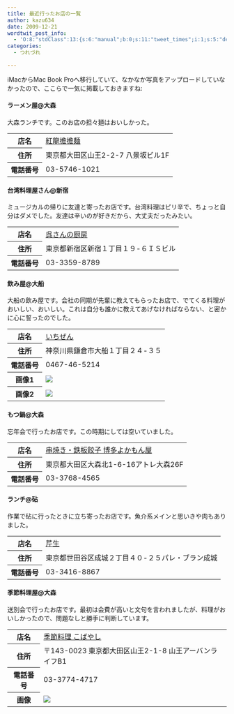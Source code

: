 ```yaml
---
title: 最近行ったお店の一覧
author: kazu634
date: 2009-12-21
wordtwit_post_info:
  - 'O:8:"stdClass":13:{s:6:"manual";b:0;s:11:"tweet_times";i:1;s:5:"delay";i:0;s:7:"enabled";i:1;s:10:"separation";s:2:"60";s:7:"version";s:3:"3.7";s:14:"tweet_template";b:0;s:6:"status";i:2;s:6:"result";a:0:{}s:13:"tweet_counter";i:2;s:13:"tweet_log_ids";a:1:{i:0;i:4997;}s:9:"hash_tags";a:0:{}s:8:"accounts";a:1:{i:0;s:7:"kazu634";}}'
categories:
  - つれづれ

---
```

<div class="section">
<p>
    iMacからMac Book Proへ移行していて、なかなか写真をアップロードしていなかったので、ここらで一気に掲載しておきますね:
</p>
  
<h4>
    ラーメン屋@大森
</h4>
  
<p>
    大森ランチです。このお店の担々麺はおいしかった。
</p>
  
<table>
<tr>
<th>
        店名
</th>
      
<td>
<a href="http://www.hotpepper.jp/strJ000712244/?vos=nhppalsa000016" onclick="__gaTracker('send', 'event', 'outbound-article', 'http://www.hotpepper.jp/strJ000712244/?vos=nhppalsa000016', '紅龍擔擔麺');" target="_blank">紅龍擔擔麺</a>
</td>
</tr>
    
<tr>
<th>
        住所
</th>
      
<td>
        東京都大田区山王2-2-7 八景坂ビル1F
</td>
</tr>
    
<tr>
<th>
        電話番号
</th>
      
<td>
        03-5746-1021
</td>
</tr>
</table>
  
<h4>
    台湾料理屋さん@新宿
</h4>
  
<p>
    ミュージカルの帰りに友達と寄ったお店です。台湾料理はピリ辛で、ちょっと自分はダメでした。友達は辛いのが好きだから、大丈夫だったみたい。
</p>
  
<table>
<tr>
<th>
        店名
</th>
      
<td>
<a href="http://www.hotpepper.jp/strJ000244766/?vos=nhppalsa000016" onclick="__gaTracker('send', 'event', 'outbound-article', 'http://www.hotpepper.jp/strJ000244766/?vos=nhppalsa000016', '呉さんの厨房');" target="_blank">呉さんの厨房</a>
</td>
</tr>
    
<tr>
<th>
        住所
</th>
      
<td>
        東京都新宿区新宿１丁目１９-６ＩＳビル
</td>
</tr>
    
<tr>
<th>
        電話番号
</th>
      
<td>
        03-3359-8789
</td>
</tr>
</table>
  
<h4>
    飲み屋@大船
</h4>
  
<p>
    大船の飲み屋です。会社の同期が先輩に教えてもらったお店で、でてくる料理がおいしい、おいしい。これは自分も誰かに教えてあげなければならない、と密かに心に誓ったのでした。
</p>
  
<table>
<tr>
<th>
        店名
</th>
      
<td>
<a href="http://www.hotpepper.jp/strJ000225500/?vos=nhppalsa000016" onclick="__gaTracker('send', 'event', 'outbound-article', 'http://www.hotpepper.jp/strJ000225500/?vos=nhppalsa000016', 'いちぜん');" target="_blank">いちぜん</a>
</td>
</tr>
    
<tr>
<th>
        住所
</th>
      
<td>
        神奈川県鎌倉市大船１丁目２４-３５
</td>
</tr>
    
<tr>
<th>
        電話番号
</th>
      
<td>
        0467-46-5214
</td>
</tr>
    
<tr>
<th>
        画像1
</th>
      
<td>
<a href="http://flickr.com/photos/42332031@N02/4199091923/" onclick="__gaTracker('send', 'event', 'outbound-article', 'http://flickr.com/photos/42332031@N02/4199091923/', '');" title="飲み屋@大船"><img src="http://farm5.static.flickr.com/4006/4199091923_e2854061da.jpg" /></a>
</td>
</tr>
    
<tr>
<th>
        画像2
</th>
      
<td>
<a href="http://flickr.com/photos/42332031@N02/4199845870/" onclick="__gaTracker('send', 'event', 'outbound-article', 'http://flickr.com/photos/42332031@N02/4199845870/', '');" title="ぎょうざ"><img src="http://farm3.static.flickr.com/2752/4199845870_b3b1ae3319.jpg" /></a>
</td>
</tr>
</table>
  
<h4>
    もつ鍋@大森
</h4>
  
<p>
    忘年会で行ったお店です。この時期にしては空いていました。
</p>
  
<table>
<tr>
<th>
        店名
</th>
      
<td>
<a href="http://www.doko.jp/search/shop/sc71235828/?vos=apidoko1" onclick="__gaTracker('send', 'event', 'outbound-article', 'http://www.doko.jp/search/shop/sc71235828/?vos=apidoko1', '串焼き・鉄板餃子 博多よかもん屋');" target="_blank">串焼き・鉄板餃子 博多よかもん屋</a>
</td>
</tr>
    
<tr>
<th>
        住所
</th>
      
<td>
        東京都大田区大森北1-6-16アトレ大森26F
</td>
</tr>
    
<tr>
<th>
        電話番号
</th>
      
<td>
        03-3768-4565
</td>
</tr>
</table>
  
<h4>
    ランチ@砧
</h4>
  
<p>
    作業で砧に行ったときに立ち寄ったお店です。魚介系メインと思いきや肉もありました。
</p>
  
<table>
<tr>
<th>
        店名
</th>
      
<td>
<a href="http://www.hotpepper.jp/strJ000138329/?vos=nhppalsa000016" onclick="__gaTracker('send', 'event', 'outbound-article', 'http://www.hotpepper.jp/strJ000138329/?vos=nhppalsa000016', '芹生');" target="_blank">芹生</a>
</td>
</tr>
    
<tr>
<th>
        住所
</th>
      
<td>
        東京都世田谷区成城２丁目４０-２５パレ・ブラン成城
</td>
</tr>
    
<tr>
<th>
        電話番号
</th>
      
<td>
        03-3416-8867
</td>
</tr>
</table>
  
<h4>
    季節料理屋@大森
</h4>
  
<p>
    送別会で行ったお店です。最初は会費が高いと文句を言われましたが、料理がおいしかったので、問題なしと勝手に判断しています。
</p>
  
<table>
<tr>
<th>
        店名
</th>
      
<td>
<a href="http://r.gnavi.co.jp/p645100/?ak=VMPVyGdfIVYCrk8cr02oSYEV7QXvr8jhUTdC%2Ba4dsB8%3D" onclick="__gaTracker('send', 'event', 'outbound-article', 'http://r.gnavi.co.jp/p645100/?ak=VMPVyGdfIVYCrk8cr02oSYEV7QXvr8jhUTdC%2Ba4dsB8%3D', '季節料理 こばやし');" target="_blank">季節料理 こばやし</a>
</td>
</tr>
    
<tr>
<th>
        住所
</th>
      
<td>
        〒143-0023 東京都大田区山王2-1-8 山王アーバンライフB1
</td>
</tr>
    
<tr>
<th>
        電話番号
</th>
      
<td>
        03-3774-4717
</td>
</tr>
    
<tr>
<th>
        画像
</th>
      
<td>
<a href="http://flickr.com/photos/42332031@N02/4199092475/" onclick="__gaTracker('send', 'event', 'outbound-article', 'http://flickr.com/photos/42332031@N02/4199092475/', '');" title="マグロの兜焼き"><img src="http://farm3.static.flickr.com/2683/4199092475_6f166e707c.jpg" /></a>
</td>
</tr>
</table>
</div>
